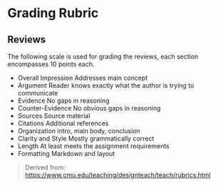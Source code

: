 # Grading Rubric

## Reviews

The following scale is used for grading the reviews, each section encompasses 10 points each.

* Overall Impression
Addresses main concept
* Argument
Reader knows exactly what the author is trying to communicate
* Evidence
No gaps in reasoning
* Counter-Evidence
No obvious gaps in reasoning
* Sources
Source material
* Citations
Additional references
* Organization
intro, main body, conclusion
* Clarity and Style
Mostly grammatically correct
* Length
At least meets the assignment requirements
* Formatting
Markdown and layout

> Derived from: https://www.cmu.edu/teaching/designteach/teach/rubrics.html
